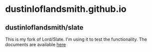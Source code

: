 # dustinloflandsmith.github.io

## dustinloflandsmith/slate

This is my fork of Lord/Slate. I'm using it to test the functionality. The documents are available [here](https://dustinlofandsmith.github.io/slate)
